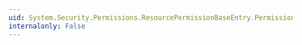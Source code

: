 ```yaml
---
uid: System.Security.Permissions.ResourcePermissionBaseEntry.PermissionAccess
internalonly: False
---
```

